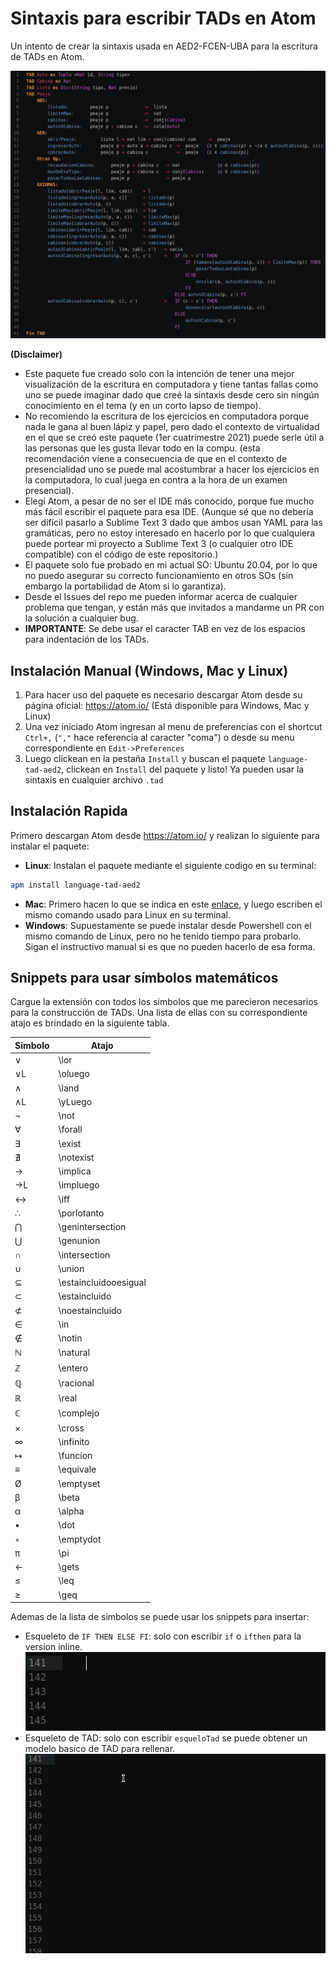 # Sintaxis para escribir TADs en Atom
Un intento de crear la sintaxis usada en AED2-FCEN-UBA para la escritura de TADs en Atom.


![Imagen](./data/example.png "Es un TAD cualquiera que tenia guardado de cuando la curse (?")


**(Disclaimer)**
- Este paquete fue creado solo con la intención de tener una mejor visualización de la escritura en computadora y tiene tantas fallas como uno se puede imaginar dado que creé la sintaxis desde cero sin ningún conocimiento en el tema (y en un corto lapso de tiempo).
- No recomiendo la escritura de los ejercicios en computadora porque nada le gana al buen lápiz y papel, pero dado el contexto de virtualidad en el que se creó este paquete (1er cuatrimestre 2021) puede serle útil a las personas que les gusta llevar todo en la compu. (esta recomendación viene a consecuencia de que en el contexto de presencialidad uno se puede mal acostumbrar a hacer los ejercicios en la computadora, lo cual juega en contra a la hora de un examen presencial).
- Elegí Atom, a pesar de no ser el IDE más conocido, porque fue mucho más fácil escribir el paquete para esa IDE. (Aunque sé que no debería ser difícil pasarlo a Sublime Text 3 dado que ambos usan YAML para las gramáticas, pero no estoy interesado en hacerlo por lo que cualquiera puede portear mi proyecto a Sublime Text 3 (o cualquier otro IDE compatible) con el código de este repositorio.)
- El paquete solo fue probado en mi actual SO: Ubuntu 20.04, por lo que no puedo asegurar su correcto funcionamiento en otros SOs (sin embargo la portabilidad de Atom si lo garantiza).
- Desde el Issues del repo me pueden informar acerca de cualquier problema que tengan, y están más que invitados a mandarme un PR con la solución a cualquier bug.
- **IMPORTANTE**: Se debe usar el caracter TAB en vez de los espacios para indentación de los TADs.

## Instalación Manual (Windows, Mac y Linux)
1. Para hacer uso del paquete es necesario descargar Atom desde su página oficial: https://atom.io/ (Está disponible para Windows, Mac y Linux)
2. Una vez iniciado Atom ingresan al menu de preferencias con el shortcut `Ctrl+,` (`","` hace referencia al caracter "coma") o desde su menu correspondiente en `Edit->Preferences`
3. Luego clickean en la pestaña `Install` y buscan el paquete `language-tad-aed2`, clickean en `Install` del paquete y listo! Ya pueden usar la sintaxis en cualquier archivo `.tad`

## Instalación Rapida
Primero descargan Atom desde https://atom.io/ y realizan lo siguiente para instalar el paquete:
- **Linux**: Instalan el paquete mediante el siguiente codigo en su terminal:
```bash
apm install language-tad-aed2
```
- **Mac**: Primero hacen lo que se indica en este [enlace](https://apple.stackexchange.com/a/131349), y luego escriben el mismo comando usado para Linux en su terminal.
- **Windows**: Supuestamente se puede instalar desde Powershell con el mismo comando de Linux, pero no he tenido tiempo para probarlo. Sigan el instructivo manual si es que no pueden hacerlo de esa forma.

## Snippets para usar símbolos matemáticos
Cargue la extensión con todos los simbolos que me parecieron necesarios para la construcción de TADs.
Una lista de ellas con su correspondiente atajo es brindado en la siguiente tabla.

Simbolo | Atajo
--------|------
∨   | \lor
∨L  | \\oluego
∧   | \land
∧L  | \\yLuego
¬   | \not
∀   | \forall
∃   | \exist
∄   | \notexist
→   | \implica
→L  | \\impluego
↔   | \iff
∴   | \porlotanto
⋂   | \genintersection
⋃   | \genunion
∩   | \intersection
∪   | \union
⊆   | \estaincluidooesigual
⊂   | \estaincluido
⊄   | \noestaincluido
∈   | \in
∉   | \notin
ℕ   | \natural
ℤ   | \entero
ℚ   | \racional
ℝ   | \real
ℂ   | \complejo
×   | \cross
∞   | \infinito
↦   | \funcion
≡   | \equivale
Ø   | \emptyset
β   | \beta
α   | \alpha
•   | \dot
◦   | \emptydot
π   | \pi
←   | \gets
≤   | \leq
≥   | \geq

Ademas de la lista de simbolos se puede usar los snippets para insertar:
- Esqueleto de `IF THEN ELSE FI`: solo con escribir `if` o `ifthen` para la version inline.
![Imagen](./data/if_example.gif "Ejemplo de uso")
- Esqueleto de TAD: solo con escribir `esqueloTad` se puede obtener un modelo basico de TAD para rellenar.
![Imagen](./data/esqueleto_example.gif "Ejemplo de uso")
